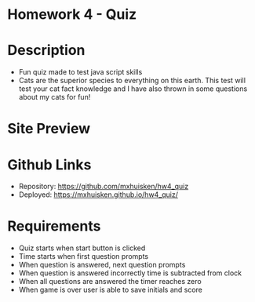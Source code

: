 # Homework 4 - Quiz

# Description

- Fun quiz made to test java script skills 
- Cats are the superior species to everything on this earth. This test will test your cat fact knowledge and I have also thrown in some questions about my cats for fun! 

# Site Preview 

# Github Links

- Repository: https://github.com/mxhuisken/hw4_quiz
- Deployed: https://mxhuisken.github.io/hw4_quiz/

# Requirements 

- Quiz starts when start button is clicked
- Time starts when first question prompts 
- When question is answered, next question prompts
- When question is answered incorrectly time is subtracted from clock
- When all questions are answered the timer reaches zero 
- When game is over user is able to save initials and score
